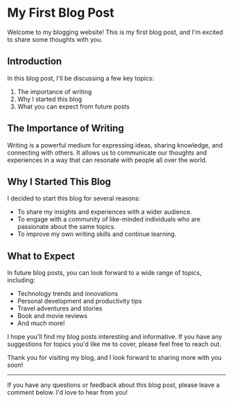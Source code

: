 # My First Blog Post

Welcome to my blogging website! This is my first blog post, and I'm excited to share some thoughts with you.

## Introduction

In this blog post, I'll be discussing a few key topics:

1. The importance of writing
2. Why I started this blog
3. What you can expect from future posts

## The Importance of Writing

Writing is a powerful medium for expressing ideas, sharing knowledge, and connecting with others. It allows us to communicate our thoughts and experiences in a way that can resonate with people all over the world.

## Why I Started This Blog

I decided to start this blog for several reasons:

- To share my insights and experiences with a wider audience.
- To engage with a community of like-minded individuals who are passionate about the same topics.
- To improve my own writing skills and continue learning.

## What to Expect

In future blog posts, you can look forward to a wide range of topics, including:

- Technology trends and innovations
- Personal development and productivity tips
- Travel adventures and stories
- Book and movie reviews
- And much more!

I hope you'll find my blog posts interesting and informative. If you have any suggestions for topics you'd like me to cover, please feel free to reach out.

Thank you for visiting my blog, and I look forward to sharing more with you soon!

---

If you have any questions or feedback about this blog post, please leave a comment below. I'd love to hear from you!
